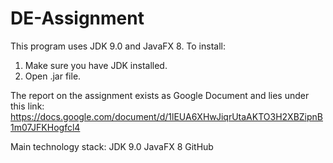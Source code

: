 # DE-Assignment

This program uses JDK 9.0 and JavaFX 8.
To install:
1. Make sure you have JDK installed.
2. Open .jar file.

The report on the assignment exists as Google Document and lies under this link:
https://docs.google.com/document/d/1lEUA6XHwJiqrUtaAKTO3H2XBZipnB1m07JFKHogfcl4

Main technology stack:
JDK 9.0
JavaFX 8
GitHub
